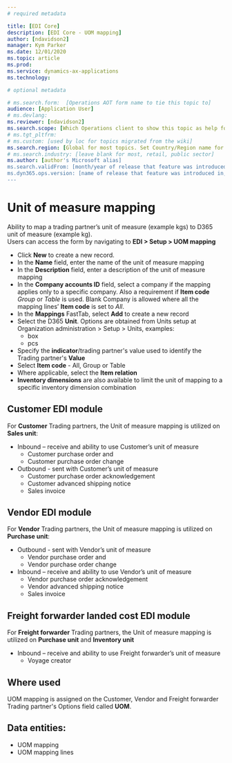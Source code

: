 ```yaml
---
# required metadata

title: [EDI Core]
description: [EDI Core - UOM mapping]
author: [ndavidson2]
manager: Kym Parker
ms.date: 12/01/2020
ms.topic: article
ms.prod: 
ms.service: dynamics-ax-applications
ms.technology: 

# optional metadata

# ms.search.form:  [Operations AOT form name to tie this topic to]
audience: [Application User]
# ms.devlang: 
ms.reviewer: [ndavidson2]
ms.search.scope: [Which Operations client to show this topic as help for, to be set by content strategist, see list here: https://microsoft.sharepoint.com/teams/DynDoc/_layouts/15/WopiFrame.aspx?sourcedoc={23419e1c-eb64-42e9-aa9b-79875b428718}&action=edit&wd=target%28Core%20Dynamics%20AX%20CP%20requirements%2Eone%7C4CC185C0%2DEFAA%2D42CD%2D94B9%2D8F2A45E7F61A%2FVersions%20list%20for%20docs%20topics%7CC14BE630%2D5151%2D49D6%2D8305%2D554B5084593C%2F%29]
# ms.tgt_pltfrm: 
# ms.custom: [used by loc for topics migrated from the wiki]
ms.search.region: [Global for most topics. Set Country/Region name for localizations]
# ms.search.industry: [leave blank for most, retail, public sector]
ms.author: [author's Microsoft alias]
ms.search.validFrom: [month/year of release that feature was introduced in, in format yyyy-mm-dd]
ms.dyn365.ops.version: [name of release that feature was introduced in, see list here: https://microsoft.sharepoint.com/teams/DynDoc/_layouts/15/WopiFrame.aspx?sourcedoc={23419e1c-eb64-42e9-aa9b-79875b428718}&action=edit&wd=target%28Core%20Dynamics%20AX%20CP%20requirements%2Eone%7C4CC185C0%2DEFAA%2D42CD%2D94B9%2D8F2A45E7F61A%2FVersions%20list%20for%20docs%20topics%7CC14BE630%2D5151%2D49D6%2D8305%2D554B5084593C%2F%29]
---
```


# Unit of measure mapping

Ability to map a trading partner’s unit of measure (example kgs) to D365 unit of measure (example kg). <br>
Users can access the form by navigating to **EDI > Setup > UOM mapping**

- Click **New** to create a new record. 
-	In the **Name** field, enter the name of the unit of measure mapping
-	In the **Description** field, enter a description of the unit of measure mapping
-	In the **Company accounts ID** field, select a company if the mapping applies only to a specific company. Also a requirement if **Item code** _Group_ or _Table_ is used. Blank Company is allowed where all the mapping lines’ **Item code** is set to _All_.
-	In the **Mappings** FastTab, select **Add** to create a new record
-	Select the D365 **Unit**. Options are obtained from Units setup at Organization administration > Setup > Units, examples:
    - box
    - pcs
- Specify the **indicator**/trading partner's value used to identify the Trading partner's **Value**
- Select **Item code** - All, Group or Table
- Where applicable, select the **Item relation**
- **Inventory dimensions** are also available to limit the unit of mapping to a specific inventory dimension combination

## Customer EDI module
For **Customer** Trading partners, the Unit of measure mapping is utilized on **Sales unit**:
- Inbound – receive and ability to use Customer’s unit of measure
    - Customer purchase order and 
    - Customer purchase order change
-	Outbound - sent with Customer’s unit of measure
    - Customer purchase order acknowledgement
    - Customer advanced shipping notice
    - Sales invoice

## Vendor EDI module
For **Vendor** Trading partners, the Unit of measure mapping is utilized on **Purchase unit**:
-	Outbound - sent with Vendor’s unit of measure
    - Vendor purchase order and 
    - Vendor purchase order change
- Inbound – receive and ability to use Vendor’s unit of measure
    - Vendor purchase order acknowledgement
    - Vendor advanced shipping notice
    - Sales invoice

## Freight forwarder landed cost EDI module
For **Freight forwarder** Trading partners, the Unit of measure mapping is utilized on **Purchase unit** and **Inventory unit**
- Inbound – receive and ability to use Freight forwarder’s unit of measure
    - Voyage creator

## Where used
UOM mapping is assigned on the Customer, Vendor and Freight forwarder Trading partner's Options field called **UOM**.

## Data entities:
-	UOM mapping
-	UOM mapping lines

